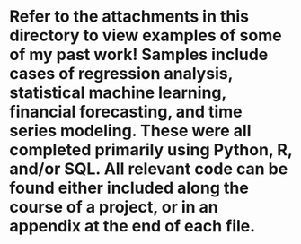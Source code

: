 # Refer to the attachments in this directory to view examples of some of my past work! Samples include cases of regression analysis, statistical machine learning, financial forecasting, and time series modeling. These were all completed primarily using Python, R, and/or SQL. All relevant code can be found either included along the course of a project, or in an appendix at the end of each file.
